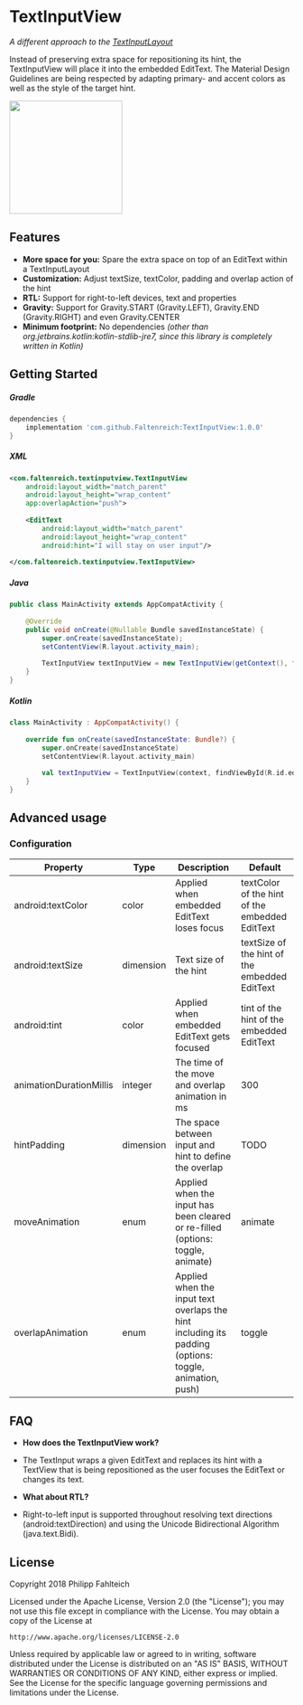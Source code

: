 # TextInputView


*A different approach to the [TextInputLayout](https://developer.android.com/reference/android/support/design/widget/TextInputLayout.html)*

Instead of preserving extra space for repositioning its hint, the TextInputView will place it into the embedded EditText.
The Material Design Guidelines are being respected by adapting primary- and accent colors as well as the style of the target hint.

<img src="https://github.com/Faltenreich/TextInputView/blob/develop/preview.gif" width="200">

## Features
- **More space for you:** Spare the extra space on top of an EditText within a TextInputLayout
- **Customization:** Adjust textSize, textColor, padding and overlap action of the hint
- **RTL:** Support for right-to-left devices, text and properties
- **Gravity:** Support for Gravity.START (Gravity.LEFT), Gravity.END (Gravity.RIGHT) and even Gravity.CENTER
- **Minimum footprint:** No dependencies *(other than org.jetbrains.kotlin:kotlin-stdlib-jre7, since this library is completely written in Kotlin)*

## Getting Started

##### Gradle
```gradle
dependencies {
    implementation 'com.github.Faltenreich:TextInputView:1.0.0'
}
```

##### XML
```xml
<com.faltenreich.textinputview.TextInputView
    android:layout_width="match_parent"
    android:layout_height="wrap_content"
    app:overlapAction="push">
    
    <EditText
        android:layout_width="match_parent"
        android:layout_height="wrap_content"
        android:hint="I will stay on user input"/>
        
</com.faltenreich.textinputview.TextInputView>
```

##### Java
```java
public class MainActivity extends AppCompatActivity {
    
    @Override
    public void onCreate(@Nullable Bundle savedInstanceState) {
        super.onCreate(savedInstanceState);
        setContentView(R.layout.activity_main);
        
        TextInputView textInputView = new TextInputView(getContext(), findViewById(R.id.editText));
    }
}

```

##### Kotlin
```kotlin
class MainActivity : AppCompatActivity() {
    
    override fun onCreate(savedInstanceState: Bundle?) {
        super.onCreate(savedInstanceState)
        setContentView(R.layout.activity_main)
        
        val textInputView = TextInputView(context, findViewById(R.id.editText))
    }
}
```

## Advanced usage

### Configuration

Property | Type | Description | Default
--- | --- | --- | ---
android:textColor | color | Applied when embedded EditText loses focus | textColor of the hint of the embedded EditText
android:textSize | dimension | Text size of the hint | textSize of the hint of the embedded EditText
android:tint | color | Applied when embedded EditText gets focused | tint of the hint of the embedded EditText
animationDurationMillis | integer | The time of the move and overlap animation in ms | 300
hintPadding | dimension | The space between input and hint to define the overlap | TODO
moveAnimation | enum | Applied when the input has been cleared or re-filled (options: toggle, animate) | animate
overlapAnimation | enum | Applied when the input text overlaps the hint including its padding (options: toggle, animation, push) | toggle

## FAQ

- **How does the TextInputView work?**
- The TextInput wraps a given EditText and replaces its hint with a TextView 
that is being repositioned as the user focuses the EditText or changes its text.

- **What about RTL?**
- Right-to-left input is supported throughout resolving text directions (android:textDirection) 
and using the Unicode Bidirectional Algorithm (java.text.Bidi).

## License

Copyright 2018 Philipp Fahlteich

Licensed under the Apache License, Version 2.0 (the "License");
you may not use this file except in compliance with the License.
You may obtain a copy of the License at

    http://www.apache.org/licenses/LICENSE-2.0

Unless required by applicable law or agreed to in writing, software
distributed under the License is distributed on an "AS IS" BASIS,
WITHOUT WARRANTIES OR CONDITIONS OF ANY KIND, either express or implied.
See the License for the specific language governing permissions and
limitations under the License.